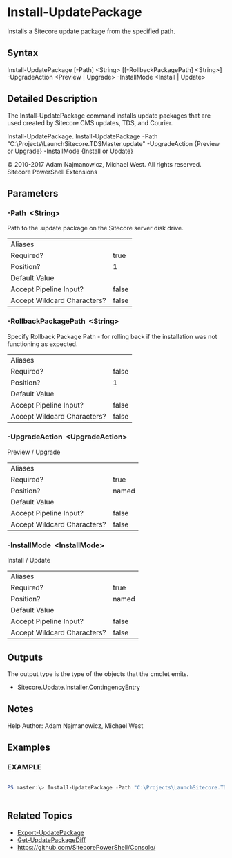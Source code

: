 # Install-UpdatePackage 
 
Installs a Sitecore update package from the specified path. 
 
## Syntax 
 
Install-UpdatePackage [-Path] &lt;String&gt; [[-RollbackPackagePath] &lt;String&gt;] -UpgradeAction &lt;Preview | Upgrade&gt; -InstallMode &lt;Install | Update&gt; 
 
 
## Detailed Description 
 
The Install-UpdatePackage command installs update packages that are used created by Sitecore CMS updates, TDS, and Courier.

Install-UpdatePackage.
    Install-UpdatePackage -Path "C:\Projects\LaunchSitecore.TDSMaster.update" 
    -UpgradeAction {Preview or Upgrade}
    -InstallMode {Install or Update} 
 
© 2010-2017 Adam Najmanowicz, Michael West. All rights reserved. Sitecore PowerShell Extensions 
 
## Parameters 
 
### -Path&nbsp; &lt;String&gt; 
 
Path to the .update package on the Sitecore server disk drive. 
 
<table>
    <thead></thead>
    <tbody>
        <tr>
            <td>Aliases</td>
            <td></td>
        </tr>
        <tr>
            <td>Required?</td>
            <td>true</td>
        </tr>
        <tr>
            <td>Position?</td>
            <td>1</td>
        </tr>
        <tr>
            <td>Default Value</td>
            <td></td>
        </tr>
        <tr>
            <td>Accept Pipeline Input?</td>
            <td>false</td>
        </tr>
        <tr>
            <td>Accept Wildcard Characters?</td>
            <td>false</td>
        </tr>
    </tbody>
</table> 
 
### -RollbackPackagePath&nbsp; &lt;String&gt; 
 
Specify Rollback Package Path - for rolling back if the installation was not functioning as expected. 
 
<table>
    <thead></thead>
    <tbody>
        <tr>
            <td>Aliases</td>
            <td></td>
        </tr>
        <tr>
            <td>Required?</td>
            <td>false</td>
        </tr>
        <tr>
            <td>Position?</td>
            <td>1</td>
        </tr>
        <tr>
            <td>Default Value</td>
            <td></td>
        </tr>
        <tr>
            <td>Accept Pipeline Input?</td>
            <td>false</td>
        </tr>
        <tr>
            <td>Accept Wildcard Characters?</td>
            <td>false</td>
        </tr>
    </tbody>
</table> 
 
### -UpgradeAction&nbsp; &lt;UpgradeAction&gt; 
 
Preview / Upgrade 
 
<table>
    <thead></thead>
    <tbody>
        <tr>
            <td>Aliases</td>
            <td></td>
        </tr>
        <tr>
            <td>Required?</td>
            <td>true</td>
        </tr>
        <tr>
            <td>Position?</td>
            <td>named</td>
        </tr>
        <tr>
            <td>Default Value</td>
            <td></td>
        </tr>
        <tr>
            <td>Accept Pipeline Input?</td>
            <td>false</td>
        </tr>
        <tr>
            <td>Accept Wildcard Characters?</td>
            <td>false</td>
        </tr>
    </tbody>
</table> 
 
### -InstallMode&nbsp; &lt;InstallMode&gt; 
 
Install / Update 
 
<table>
    <thead></thead>
    <tbody>
        <tr>
            <td>Aliases</td>
            <td></td>
        </tr>
        <tr>
            <td>Required?</td>
            <td>true</td>
        </tr>
        <tr>
            <td>Position?</td>
            <td>named</td>
        </tr>
        <tr>
            <td>Default Value</td>
            <td></td>
        </tr>
        <tr>
            <td>Accept Pipeline Input?</td>
            <td>false</td>
        </tr>
        <tr>
            <td>Accept Wildcard Characters?</td>
            <td>false</td>
        </tr>
    </tbody>
</table> 
 
## Outputs 
 
The output type is the type of the objects that the cmdlet emits. 
 
* Sitecore.Update.Installer.ContingencyEntry 
 
## Notes 
 
Help Author: Adam Najmanowicz, Michael West 
 
## Examples 
 
### EXAMPLE 
 
 
 
```powershell   
 
PS master:\> Install-UpdatePackage -Path "C:\Projects\LaunchSitecore.TDSMaster.update" -UpgradeAction Preview -InstallMode Install 
 
``` 
 
## Related Topics 
 
* [Export-UpdatePackage](/appendix/commands/Export-UpdatePackage.md)* [Get-UpdatePackageDiff](/appendix/commands/Get-UpdatePackageDiff.md)* <a href='https://github.com/SitecorePowerShell/Console/' target='_blank'>https://github.com/SitecorePowerShell/Console/</a><br/>
